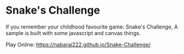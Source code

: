 # Snake's Challenge
If you remember your childhood favourite game: Snake's Challenge, A sample is built with some javascript and canvas things. 

Play Online: https://nabaraj222.github.io/Snake-Challenge/
